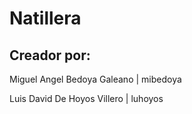 # Natillera

## Creador por:
Miguel Angel Bedoya Galeano | mibedoya

Luis David De Hoyos Villero | luhoyos